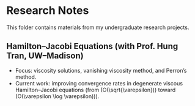 # Research Notes

This folder contains materials from my undergraduate research projects.

## Hamilton–Jacobi Equations (with Prof. Hung Tran, UW–Madison)
- Focus: viscosity solutions, vanishing viscosity method, and Perron’s method.  
- Current work: improving convergence rates in degenerate viscous Hamilton–Jacobi equations (from \(O(\sqrt{\varepsilon})\) toward \(O(\varepsilon \log \varepsilon)\)).  
